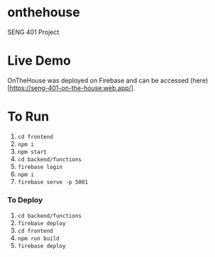 # onthehouse

SENG 401 Project

# Live Demo
OnTheHouse was deployed on Firebase and can be accessed (here)[https://seng-401-on-the-house.web.app/].

# To Run
1. `cd frontend`
2. `npm i`
3. `npm start`
4. `cd backend/functions`
5. `firebase login`
6. `npm i`
7. `firebase serve -p 5001`

### To Deploy
1. `cd backend/functions`
2. `firebase deploy`
3. `cd frontend`
4. `npm run build`
5. `firebase deploy`
